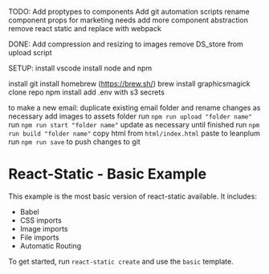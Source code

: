 TODO:
Add proptypes to components
Add git automation scripts
rename component props for marketing needs
add more component abstraction
remove react static and replace with webpack

DONE:
Add compression and resizing to images
remove DS_store from upload script

SETUP:
install vscode
install node and npm

install git
install homebrew (https://brew.sh/)
brew install graphicsmagick
clone repo
npm install
add .env with s3 secrets

to make a new email:
duplicate existing email folder and rename changes as necessary
add images to assets folder
run `npm run upload "folder name"`
run `npm run start "folder name"`
update as necessary until finished
run `npm run build "folder name"`
copy html from `html/index.html`
paste to leanplum
run `npm run save` to push changes to git

# React-Static - Basic Example

This example is the most basic version of react-static available. It includes:

- Babel
- CSS imports
- Image imports
- File imports
- Automatic Routing

To get started, run `react-static create` and use the `basic` template.

